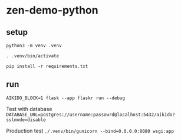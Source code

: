 # zen-demo-python

## setup

`python3 -m venv .venv`

`. .venv/bin/activate`

`pip install -r requirements.txt`

## run

`AIKIDO_BLOCK=1 flask --app flaskr run --debug`

Test with database
`DATABASE_URL=postgres://username:passowrd@localhost:5432/aikido?sslmode=disable`

Production test
`./.venv/bin/gunicorn --bind=0.0.0.0:8080 wsgi:app`
